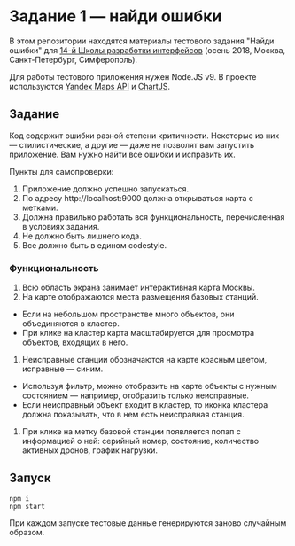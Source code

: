 # Задание 1 — найди ошибки

В этом репозитории находятся материалы тестового задания "Найди ошибки" для [14-й Школы разработки интерфейсов](https://academy.yandex.ru/events/frontend/shri_msk-2018-2) (осень 2018, Москва, Санкт-Петербург, Симферополь).

Для работы тестового приложения нужен Node.JS v9. В проекте используются [Yandex Maps API](https://tech.yandex.ru/maps/doc/jsapi/2.1/quick-start/index-docpage/) и [ChartJS](http://www.chartjs.org).

## Задание

Код содержит ошибки разной степени критичности. Некоторые из них — стилистические, а другие — даже не позволят вам запустить приложение. Вам нужно найти все ошибки и исправить их.

Пункты для самопроверки:

1. Приложение должно успешно запускаться.
1. По адресу http://localhost:9000 должна открываться карта с метками.
1. Должна правильно работать вся функциональность, перечисленная в условиях задания.
1. Не должно быть лишнего кода.
1. Все должно быть в едином codestyle.

### Функциональность

1. Всю область экрана занимает интерактивная карта Москвы.
1. На карте отображаются места размещения базовых станций.

- Если на небольшом пространстве много объектов, они объединяются в кластер.
- При клике на кластер карта масштабируется для просмотра объектов, входящих в него.

1. Неисправные станции обозначаются на карте красным цветом, исправные — синим.
- Используя фильтр, можно отобразить на карте объекты с нужным состоянием — например, отобразить только неисправные.
- Если неисправный объект входит в кластер, то иконка кластера должна показывать, что в нем есть неисправная станция.

1. При клике на метку базовой станции появляется попап с информацией о ней: серийный номер, состояние, количество активных дронов, график нагрузки.

## Запуск

```
npm i
npm start
```

При каждом запуске тестовые данные генерируются заново случайным образом.
